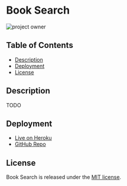 # Book Search

![project owner](https://img.shields.io/badge/owner-Connerjm-blueviolet)

## Table of Contents

- [Description](#description)
- [Deployment](#deployment)
- [License](#license)

## Description

TODO

## Deployment

- [Live on Heroku](/#)
- [GitHub Repo](/#)

## License

Book Search is released under the [MIT license](https://www.opensource.org/licenses/mit).
